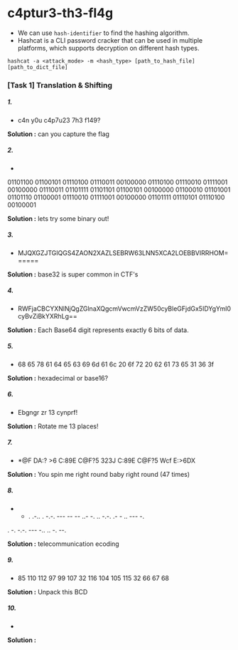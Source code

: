 # c4ptur3-th3-fl4g

* We can use ` hash-identifier `  to find the hashing algorithm.
* Hashcat is a CLI password cracker that can be used in multiple platforms, which supports decryption on different hash types.

```hashcat -a <attack_mode> -m <hash_type> [path_to_hash_file] [path_to_dict_file]```

### [Task 1] Translation & Shifting 


#####  1. 
* c4n y0u c4p7u23 7h3 f149?

**Solution :** can you  capture the flag


#####  2. 
* 

01101100 01100101 01110100 01110011 00100000 01110100 01110010 01111001 00100000 01110011 01101111 01101101 01100101 00100000 01100010 01101001 01101110 01100001 01110010 01111001 00100000 01101111 01110101 01110100 00100001


**Solution :** lets try some binary out!


#####  3. 
* MJQXGZJTGIQGS4ZAON2XAZLSEBRW63LNN5XCA2LOEBBVIRRHOM======


**Solution :** base32 is super common in CTF's


#####  4. 
* RWFjaCBCYXNlNjQgZGlnaXQgcmVwcmVzZW50cyBleGFjdGx5IDYgYml0cyBvZiBkYXRhLg==

**Solution :** Each Base64 digit represents exactly 6 bits of data.


#####  5. 
* 68 65 78 61 64 65 63 69 6d 61 6c 20 6f 72 20 62 61 73 65 31 36 3f

**Solution :** hexadecimal or base16?


#####  6. 
* Ebgngr zr 13 cynprf!

**Solution :** Rotate me 13 places!


#####  7. 
* *@F DA:? >6 C:89E C@F?5 323J C:89E C@F?5 Wcf E:>6DX


**Solution :** You spin me right round baby right round (47 times)

#####  8. 
*   - . .-.. . -.-. --- -- -- ..- -. .. -.-. .- - .. --- -.

   . -. -.-. --- -.. .. -. --.


**Solution :** telecommunication ecoding 


#####  9. 
* 85 110 112 97 99 107 32 116 104 105 115 32 66 67 68

**Solution :** Unpack this BCD


#####  10. 
* 

**Solution :** 
